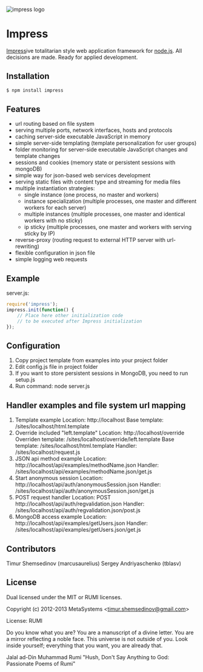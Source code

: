 ![impress logo](http://habrastorage.org/storage2/c1e/1b7/190/c1e1b7190c8c6685a34d6584e936c4c9.png)

# Impress

[Impress](https://github.com/tshemsedinov/impress.git)ive totalitarian style web application framework for [node.js](http://nodejs.org). All decisions are made. Ready for applied development.

## Installation

```bash
$ npm install impress
```

## Features

  - url routing based on file system
  - serving multiple ports, network interfaces, hosts and protocols
  - caching server-side executable JavaScript in memory
  - simple server-side templating (template personalization for user groups)
  - folder monitoring for server-side executable JavaScript changes and template changes
  - sessions and cookies (memory state or persistent sessions with mongoDB)
  - simple way for json-based web services development
  - serving static files with content type and streaming for media files
  - multiple instantiation strategies:
    - single instance (one process, no master and workers)
    - instance specialization (multiple processes, one master and different workers for each server)
    - multiple instances (multiple processes, one master and identical workers with no sticky)
    - ip sticky (multiple processes, one master and workers with serving sticky by IP)
  - reverse-proxy (routing request to external HTTP server with url-rewriting)
  - flexible configuration in json file
  - simple logging web requests

## Example

server.js:

```javascript
require('impress');
impress.init(function() {
	// Place here other initialization code
	// to be executed after Impress initialization
});
```

## Configuration

1. Copy project template from examples into your project folder
2. Edit config.js file in project folder
3. If you want to store persistent sessions in MongoDB, you need to run setup.js
4. Run command: node server.js

## Handler examples and file system url mapping

1. Template example
Location: http://localhost
Base template: /sites/localhost/html.template
2. Override included "left.template"
Location: http://localhost/override
Overriden template: /sites/localhost/override/left.template
Base template: /sites/localhost/html.template
Handler: /sites/localhost/request.js
3. JSON api method example
Location: http://localhost/api/examples/methodName.json
Handler: /sites/localhost/api/examples/methodName.json/get.js
4. Start anonymous session
Location: http://localhost/api/auth/anonymousSession.json
Handler: /sites/localhost/api/auth/anonymousSession.json/get.js
5. POST request handler
Location: POST http://localhost/api/auth/regvalidation.json
Handler: /sites/localhost/api/auth/regvalidation.json/post.js
6. MongoDB access example
Location: http://localhost/api/examples/getUsers.json
Handler: /sites/localhost/api/examples/getUsers.json/get.js

## Contributors 

Timur Shemsedinov (marcusaurelius)
Sergey Andriyaschenko (tblasv)

## License 

Dual licensed under the MIT or RUMI licenses.

Copyright (c) 2012-2013 MetaSystems &lt;timur.shemsedinov@gmail.com&gt;

License: RUMI

Do you know what you are?
You are a manuscript of a divine letter.
You are a mirror reflecting a noble face.
This universe is not outside of you.
Look inside yourself;
everything that you want,
you are already that.

Jalal ad-Din Muhammad Rumi
"Hush, Don't Say Anything to God: Passionate Poems of Rumi"
